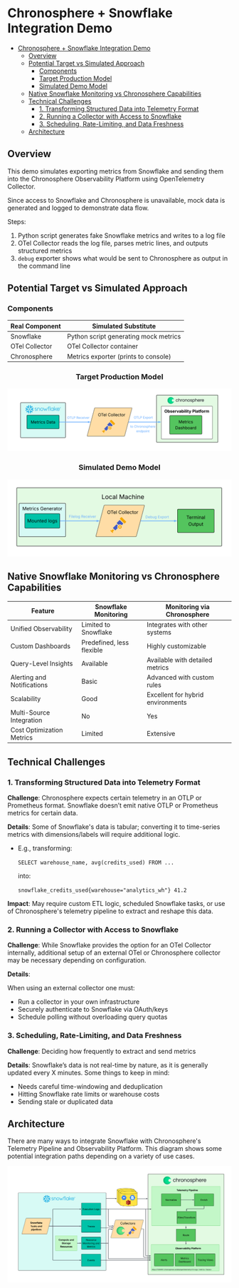 # Chronosphere + Snowflake Integration Demo
- [Chronosphere + Snowflake Integration Demo](#chronosphere--snowflake-integration-demo)
  - [Overview](#overview)
  - [Potential Target vs Simulated Approach](#potential-target-vs-simulated-approach)
    - [Components](#components)
    - [Target Production Model](#target-production-model)
    - [Simulated Demo Model](#simulated-demo-model)
  - [Native Snowflake Monitoring vs Chronosphere Capabilities](#native-snowflake-monitoring-vs-chronosphere-capabilities)
  - [Technical Challenges](#technical-challenges)
    - [1. Transforming Structured Data into Telemetry Format](#1-transforming-structured-data-into-telemetry-format)
    - [2. Running a Collector with Access to Snowflake](#2-running-a-collector-with-access-to-snowflake)
    - [3. Scheduling, Rate-Limiting, and Data Freshness](#3-scheduling-rate-limiting-and-data-freshness)
  - [Architecture](#architecture)



## Overview
This demo simulates exporting metrics from Snowflake and sending them into the Chronosphere Observability Platform using OpenTelemetry Collector.

Since access to Snowflake and Chronosphere is unavailable, mock data is generated and logged to demonstrate data flow.

Steps:
1. Python script generates fake Snowflake metrics and writes to a log file
2. OTel Collector reads the log file, parses metric lines, and outputs structured metrics
3. `debug` exporter shows what would be sent to Chronosphere as output in the command line

## Potential Target vs Simulated Approach
### Components

| Real Component       | Simulated Substitute                         |
|----------------------|----------------------------------------------|
| Snowflake            | Python script generating mock metrics        |
| OTel Collector       | OTel Collector container                     |
| Chronosphere         | Metrics exporter (prints to console)         |

### <center>Target Production Model
![integration](./diagrams/integration.png)

### <center>Simulated Demo Model
![integration](./diagrams/demo-integration.png)

## Native Snowflake Monitoring vs Chronosphere Capabilities

| Feature                    | Snowflake Monitoring                | Monitoring via Chronosphere               |
|----------------------------|-------------------------------------|-------------------------------------------|
| Unified Observability      | Limited to Snowflake                | Integrates with other systems             |
| Custom Dashboards          | Predefined, less flexible           | Highly customizable                       |
| Query-Level Insights       | Available                           | Available with detailed metrics           |
| Alerting and Notifications | Basic                               | Advanced with custom rules                |
| Scalability                | Good                                | Excellent for hybrid environments         |
| Multi-Source Integration   | No                                  | Yes                                       |
| Cost Optimization Metrics  | Limited                             | Extensive                                 |

## Technical Challenges

### 1. Transforming Structured Data into Telemetry Format
**Challenge**:
Chronosphere expects certain telemetry in an OTLP or Prometheus format. Snowflake doesn’t emit native OTLP or Prometheus metrics for certain data.

**Details**:
Some of Snowflake's data is tabular; converting it to time-series metrics with dimensions/labels will require additional logic.
- E.g., transforming:
  
  `SELECT warehouse_name, avg(credits_used) FROM ...`

  into:

  `snowflake_credits_used{warehouse="analytics_wh"} 41.2`

**Impact**:
May require custom ETL logic, scheduled Snowflake tasks, or use of Chronosphere's telemetry pipeline to extract and reshape this data.

### 2. Running a Collector with Access to Snowflake
**Challenge**:
While Snowflake provides the option for an OTel Collector internally, additional setup of an external OTel or Chronosphere collector may be necessary depending on configuration.

**Details**:

When using an external collector one must:
- Run a collector in your own infrastructure
- Securely authenticate to Snowflake via OAuth/keys
- Schedule polling without overloading query quotas

### 3. Scheduling, Rate-Limiting, and Data Freshness
**Challenge**:
Deciding how frequently to extract and send metrics

**Details**:
Snowflake’s data is not real-time by nature, as it is generally updated every X minutes. Some things to keep in mind:
- Needs careful time-windowing and deduplication
- Hitting Snowflake rate limits or warehouse costs
- Sending stale or duplicated data



## Architecture
There are many ways to integrate Snowflake with Chronosphere's Telemetry Pipeline and Observability Platform. This diagram shows some potential integration paths depending on a variety of use cases.

![arch](./diagrams/arch-diagram.png)
